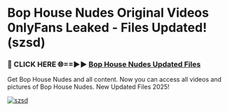 # Bop House Nudes Original Videos 0nlyFans Leaked - Files Updated! (szsd)

<h3>🔴 CLICK HERE 🌐==►► <a href="https://tinyurl.com/ehrbuxhb" rel="nofollow">Bop House Nudes Updated Files</a></h3>

Get Bop House Nudes and all content. Now you can access all videos and pictures of Bop House Nudes. New Updated Files 2025!

[![szsd](https://i.imgur.com/lVYEuWS.gif)](https://tinyurl.com/ehrbuxhb)
